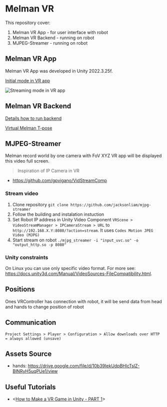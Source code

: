# Melman VR

This repository cover:
1. Melman VR App - for user interface with robot
2. Melman VR Backend - running on robot
3. MJPEG-Streamer - running on robot

## Melman VR App

Melman VR App was developed in Unity 2022.3.25f.

[Initial mode in VR app](https://github.com/tabiszs/melson-vr-controller/assets/92331225/253ba4fc-8e75-4eda-bd7c-de929059c179)

![Streaming mode in VR app](./image.png)

## Melman VR Backend
[Details how to run backend](./Backend/README.md)

[Virtual Melman T-pose](https://github.com/tabiszs/melson-vr-controller/assets/92331225/7680d4f9-b6d5-45c5-b501-b8b442c65219)

## MJPEG-Streamer
Melman record world by one camera with FoV XYZ
VR app will be displayed this video full screen.

> Inspiration of IP Camera in VR
- https://github.com/gpvigano/VidStreamComp 

### Stream video
1. Clone repository `git clone https://github.com/jacksonliam/mjpg-streamer`
2. Follow the building and instalation instuction
3. Set Robot IP address in Unity Video Component `VRScene > VideoStreamManager > IPCameraStream > URL` to `http://192.168.X.Y:8080/?action=stream`. It uses `Codes Motion JPEG Video (MJPG)`
4. Start stream on robot `./mjpg_streamer -i "input_uvc.so" -o "output_http.so -p 8080"`

### Unity constraints
On Linux you can use only specific video format. For more see: https://docs.unity3d.com/Manual/VideoSources-FileCompatibility.html. 

## Positions
Ones VRController has connection with robot, it will be send data from head and hands to change position of robot

## Communication
`Project Settings > Player > Configuration > Allow downloads over HTTP = always allowed (unsave)`

## Assets Source
- hands: https://drive.google.com/file/d/10b39IekUdpBHlcTslZ-BlNRyH5uqPUe1/view

## Useful Tutorials
- <[How to Make a VR Game in Unity - PART 1](https://www.youtube.com/watch?v=HhtTtvBF5bI&list=PLpEoiloH-4eP-OKItF8XNJ8y8e1asOJud&index=2&ab_channel=ValemTutorials)>
